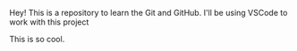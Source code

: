 Hey!
This is a repository to learn the Git and GitHub.
I'll be using VSCode to work with this project

This is so cool.